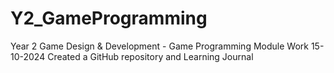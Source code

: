 # Y2_GameProgramming
Year 2 Game Design &amp; Development - Game Programming Module Work
15-10-2024
Created a GitHub repository and Learning Journal

